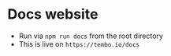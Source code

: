 # Docs website

- Run via `npm run docs` from the root directory
- This is live on `https://tembo.io/docs`
